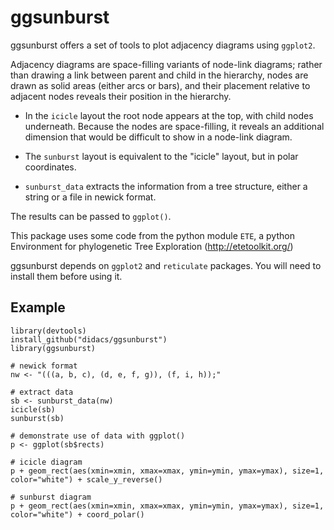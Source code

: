 # ggsunburst

ggsunburst offers a set of tools to plot adjacency diagrams using `ggplot2`.

Adjacency diagrams are space-filling variants of node-link diagrams; rather than drawing a link between parent and child in the hierarchy, nodes are drawn as solid areas (either arcs or bars), and their placement relative to adjacent nodes reveals their position in the hierarchy.

* In the `icicle` layout the root node appears at the top, with child nodes underneath. Because the nodes are space-filling, it reveals an additional dimension that would be difficult to show in a node-link diagram.

* The `sunburst` layout is equivalent to the "icicle" layout, but in polar coordinates.

* `sunburst_data` extracts the information from a tree structure, either a string or a file in newick format.

The results can be passed to `ggplot()`.

This package uses some code from the python module `ETE`, a python Environment for phylogenetic Tree Exploration (http://etetoolkit.org/)

ggsunburst depends on `ggplot2` and `reticulate` packages. You will need to install them before using it.


## Example
        
    library(devtools)
    install_github("didacs/ggsunburst")
    library(ggsunburst)
    
    # newick format
    nw <- "(((a, b, c), (d, e, f, g)), (f, i, h));"
    
    # extract data
    sb <- sunburst_data(nw)
    icicle(sb)
    sunburst(sb)
    
    # demonstrate use of data with ggplot()
    p <- ggplot(sb$rects)
    
    # icicle diagram
    p + geom_rect(aes(xmin=xmin, xmax=xmax, ymin=ymin, ymax=ymax), size=1, color="white") + scale_y_reverse()
    
    # sunburst diagram
    p + geom_rect(aes(xmin=xmin, xmax=xmax, ymin=ymin, ymax=ymax), size=1, color="white") + coord_polar()
  




